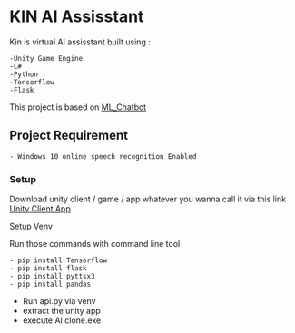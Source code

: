 # KIN AI Assisstant

Kin is virtual AI assisstant built using : 

    -Unity Game Engine
    -C#
    -Python
    -Tensorflow
    -Flask
    
This project is based on [ML_Chatbot](https://github.com/kinchero1/ML_chatbot)
    

## Project Requirement 
    - Windows 10 online speech recognition Enabled
        
    



### Setup
Download unity client / game / app whatever you wanna call it  via this link [Unity Client App](https://drive.google.com/file/d/1fO8JGBSx4iorbhROobYMinnfqlwycL-k/view)

Setup [Venv](https://flask.palletsprojects.com/en/2.0.x/installation/#virtual-environments)

Run those commands with command line tool
     
    - pip install Tensorflow 
    - pip install flask
    - pip install pyttsx3
    - pip install pandas
    
    
- Run api.py via venv
- extract the unity app
- execute AI clone.exe
    





